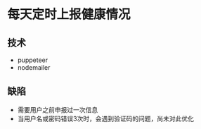 # 每天定时上报健康情况

## 技术

- puppeteer
- nodemailer

## 缺陷

- 需要用户之前申报过一次信息
- 当用户名或密码错误3次时，会遇到验证码的问题，尚未对此优化